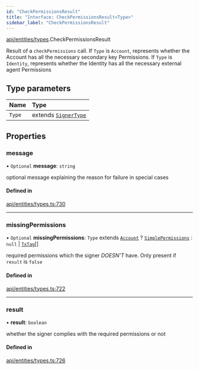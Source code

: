```yaml
---
id: "CheckPermissionsResult"
title: "Interface: CheckPermissionsResult<Type>"
sidebar_label: "CheckPermissionsResult"
---
```


[api/entities/types](../../../../../modules/API/Entities/Types/Types.md).CheckPermissionsResult

Result of a `checkPermissions` call. If `Type` is `Account`, represents whether the Account
  has all the necessary secondary key Permissions. If `Type` is `Identity`, represents whether the
  Identity has all the necessary external agent Permissions

## Type parameters

| Name | Type |
| :------ | :------ |
| `Type` | extends [`SignerType`](../../../../../enums/API/Entities/Types/SignerType/SignerType.md) |

## Properties

### message

• `Optional` **message**: `string`

optional message explaining the reason for failure in special cases

#### Defined in

[api/entities/types.ts:730](https://github.com/PolymeshAssociation/polymesh-sdk/blob/0dbd0ebd0/src/api/entities/types.ts#L730)

___

### missingPermissions

• `Optional` **missingPermissions**: `Type` extends [`Account`](../../../../../enums/API/Entities/Types/SignerType/SignerType.md#account) ? [`SimplePermissions`](../SimplePermissions/SimplePermissions.md) : ``null`` \| [`TxTag`](../../../../../modules/Generated/Types/Types.md#txtag)[]

required permissions which the signer *DOESN'T* have. Only present if `result` is `false`

#### Defined in

[api/entities/types.ts:722](https://github.com/PolymeshAssociation/polymesh-sdk/blob/0dbd0ebd0/src/api/entities/types.ts#L722)

___

### result

• **result**: `boolean`

whether the signer complies with the required permissions or not

#### Defined in

[api/entities/types.ts:726](https://github.com/PolymeshAssociation/polymesh-sdk/blob/0dbd0ebd0/src/api/entities/types.ts#L726)

